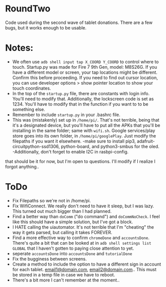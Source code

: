 # RoundTwo
Code used during the second wave of tablet donations. There are a few bugs, but it works enough to be usable.

# Notes: 
- We often use `adb shell input tap X_COORD Y_COORD` to control where to touch. Startup.py was made for Fire 7 9th Gen, model: M8S26G. If you have a different model or screen, your tap locations might be different. Confirm this before proceeding. If you need to find out cursor location, you can use developer options > show pointer location to show your touch coordinates. 
- In the top of the `startup.py` file, there are constants with login info. You'll need to modify that. Additionally, the lockscreen code is set as 1234. You'll have to modify that in the function if you want to to be something else.
- Remember to include `startup.py` in your .bashrc file. 
- This was (mistakenly) set up in `/home/pi/`. That's not terrible, being that it's a designated device, but you'll have to put all the APKs that you'll be installing in the same folder; same with `wifi.sh`. Google services/play store goes into its own folder, in `/home/pi/googlePlay`. Just modify the filepaths if you want it elsewhere. 
-make sure to install pip3, adafruit-circuitpython-ssd1306, python-board, and python3-smbus for the oled. 
-Additionally, don't forget to enable I2C in rasbpi-config.

that should be it for now, but I'm open to questions. I'll modify if I realize I forgot anything..




# ToDo
- Fix Filepaths so we're not in /home/pi. 
- Fix WifiConnect. We really don't need to have it sleep, but I was lazy. This turned out much bigger than I had planned. 
- Find a better way than `doComm` ("do command") and `doCommNoCheck`. I feel like this should have a simple solution, but I've got a block.
- I HATE calling the uiautomator. It's not terrible that I'm "cheating" the way it gets parsed, but calling it takes FOREVER. 
- Find a more effective way to confirm `chromeDone` and `accountsDone`. There's quite a bit that can be looked at in `adb shell settings list GLOBAL` that I haven't gotten to paying close attention to yet.
- seperate `accountsDone` into `accountsDone` and `tutorialDone`
- Fix the bugginess between screens. 
- Create a method to include the option to have a different sign in account for each tablet. email1@domain.com, email2@domain.com.. This must be stored in a temp file in case we have to reboot.
- There's a bit more I can't remember at the moment..
